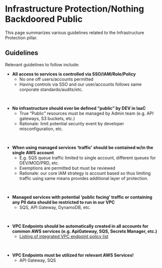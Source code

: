 # Infrastructure Protection/Nothing Backdoored Public
This page summarizes various guidelines related to the Infrastructure Protection pillar.

## Guidelines
Relevant guidelines to follow include:

* **All access to services is controlled via SSO/IAM/Role/Policy**
    * No one off users/accounts permitted
    * Having controls via SSO and our user/accounts follows same corporate standards/audits/etc.

<br/>

* **No infrastructure should ever be defined “public” by DEV in IaaC**
    * True “Public” resources must be managed by Admin team (e.g. API gateways, S3 buckets, etc.)
    * Rationale: limit potential security event by developer misconfiguration, etc.

<br/>

* **When using managed services ‘traffic’ should be contained w/in the single AWS account**
    * E.g. SQS queue traffic limited to single account, different queues for DEV/MOD/PRD, etc.
    * Exemptions are permitted but must be reviewed
    * Rationale: our core IAM strategy is account based so thus limiting traffic using same means provides additional layer of protection.

<br/>

* **Managed services with potential ‘public facing’ traffic or containing any PII data should be restricted to run in our VPC**
    * SQS, API Gateway, DynamoDB, etc.

<br/>

* **VPC Endpoints should be automatically created in all accounts for common AWS services (e.g. ApiGateway, SQS, Secrets Manager, etc.)**
    * [Listing of integrated VPC endpoint policy list](https://docs.aws.amazon.com/vpc/latest/privatelink/integrated-services-vpce-list.html)

<br/>

* **VPC Endpoints must be utilized for relevant AWS Services!**
    * API Gateway, SQS

<br/>

